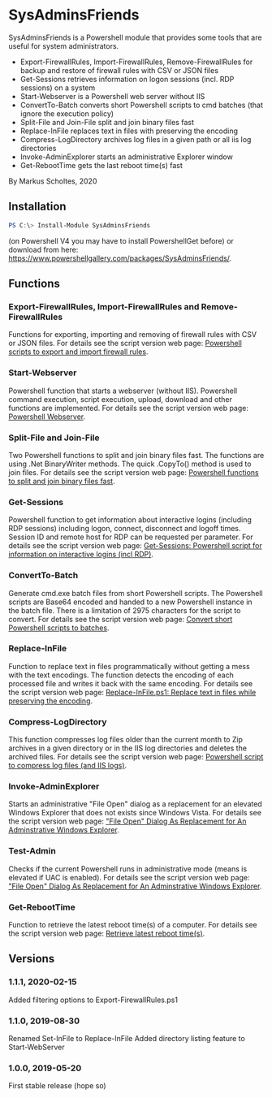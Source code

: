 # SysAdminsFriends
SysAdminsFriends is a Powershell module that provides some tools that are useful for system administrators.

* Export-FirewallRules, Import-FirewallRules, Remove-FirewallRules for backup and restore of firewall rules with CSV or JSON files
* Get-Sessions retrieves information on logon sessions (incl. RDP sessions) on a system
* Start-Webserver is a Powershell web server without IIS
* ConvertTo-Batch converts short Powershell scripts to cmd batches (that ignore the execution policy)
* Split-File and Join-File split and join binary files fast
* Replace-InFile replaces text in files with preserving the encoding
* Compress-LogDirectory archives log files in a given path or all iis log directories
* Invoke-AdminExplorer starts an administrative Explorer window
* Get-RebootTime gets the last reboot time(s) fast

By Markus Scholtes, 2020
## Installation

```powershell
PS C:\> Install-Module SysAdminsFriends
```
(on Powershell V4 you may have to install PowershellGet before) or download from here: https://www.powershellgallery.com/packages/SysAdminsFriends/.

## Functions
### Export-FirewallRules, Import-FirewallRules and Remove-FirewallRules
Functions for exporting, importing and removing of firewall rules with CSV or JSON files. For details see the script version web page: [Powershell scripts to export and import firewall rules](https://gallery.technet.microsoft.com/Powershell-to-export-and-23287694).
### Start-Webserver
Powershell function that starts a webserver (without IIS). Powershell command execution, script execution, upload, download and other functions are implemented. For details see the script version web page: [Powershell Webserver](https://gallery.technet.microsoft.com/Powershell-Webserver-74dcf466).
### Split-File and Join-File
Two Powershell functions to split and join binary files fast. The functions are using .Net BinaryWriter methods. The quick .CopyTo() method is used to join files. For details see the script version web page: [Powershell functions to split and join binary files fast](https://gallery.technet.microsoft.com/Powershell-functions-to-cb6bb05a).
### Get-Sessions
Powershell function to get information about interactive logins (including RDP sessions) including logon, connect, disconnect and logoff times. Session ID and remote host for RDP can be requested per parameter. For details see the script version web page: [Get-Sessions: Powershell script for information on interactive logins (incl RDP)](https://gallery.technet.microsoft.com/Get-Sessions-Powershell-1dcf779d).
### ConvertTo-Batch
Generate cmd.exe batch files from short Powershell scripts. The Powershell scripts are Base64 encoded and handed to a new Powershell instance in the batch file. There is a limitation of 2975 characters for the script to convert. For details see the script version web page: [Convert short Powershell scripts to batches](https://gallery.technet.microsoft.com/scriptcenter/Convert-short-Powershell-e9b4e81d).
### Replace-InFile
Function to replace text in files programmatically without getting a mess with the text encodings. The function detects the encoding of each processed file and writes it back with the same encoding. For details see the script version web page: [Replace-InFile.ps1: Replace text in files while preserving the encoding](https://gallery.technet.microsoft.com/Replace-InFileps1-Replace-1e0be31a).
### Compress-LogDirectory
This function compresses log files older than the current month to Zip archives in a given directory or in the IIS log directories and deletes the archived files. For details see the script version web page: [Powershell script to compress log files (and IIS logs)](https://gallery.technet.microsoft.com/Powershell-script-to-47f83931).
### Invoke-AdminExplorer
Starts an administrative "File Open" dialog as a replacement for an elevated Windows Explorer that does not exists since Windows Vista. For details see the script version web page: ["File Open" Dialog As Replacement for An Adminstrative Windows Explorer](https://gallery.technet.microsoft.com/scriptcenter/File-Open-Dialog-As-51b7854b).
### Test-Admin
Checks if the current Powershell runs in administrative mode (means is elevated if UAC is enabled). For details see the script version web page: ["File Open" Dialog As Replacement for An Adminstrative Windows Explorer](https://gallery.technet.microsoft.com/scriptcenter/File-Open-Dialog-As-51b7854b).
### Get-RebootTime
Function to retrieve the latest reboot time(s) of a computer. For details see the script version web page: [Retrieve latest reboot time(s)](https://gallery.technet.microsoft.com/Retrieve-latest-reboot-97ab5270).
## Versions
### 1.1.1, 2020-02-15
Added filtering options to Export-FirewallRules.ps1
### 1.1.0, 2019-08-30
Renamed Set-InFile to Replace-InFile
Added directory listing feature to Start-WebServer
### 1.0.0, 2019-05-20
First stable release (hope so)
